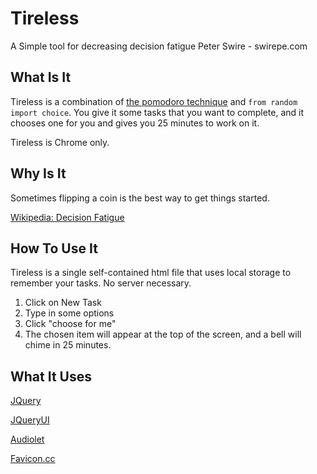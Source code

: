 # Tireless
A Simple tool for decreasing decision fatigue
Peter Swire - swirepe.com


## What Is It

Tireless is a combination of [the pomodoro technique](http://www.pomodorotechnique.com/) and `from random import choice`.  You give it some tasks that you want to complete, and it chooses one for you and gives you 25 minutes to work on it.

Tireless is Chrome only.

## Why Is It

Sometimes flipping a coin is the best way to get things started.

[Wikipedia: Decision Fatigue](https://secure.wikimedia.org/wikipedia/en/wiki/Decision_fatigue)

## How To Use It

Tireless is a single self-contained html file that uses local storage to remember your tasks.  No server necessary.

1. Click on New Task
2. Type in some options
3. Click "choose for me"
4. The chosen item will appear at the top of the screen, and a bell will chime in 25 minutes.


## What It Uses

[JQuery](http://jquery.com/)

[JQueryUI](http://jqueryui.com/)

[Audiolet](https://github.com/oampo/Audiolet)

[Favicon.cc](http://www.favicon.cc/)

